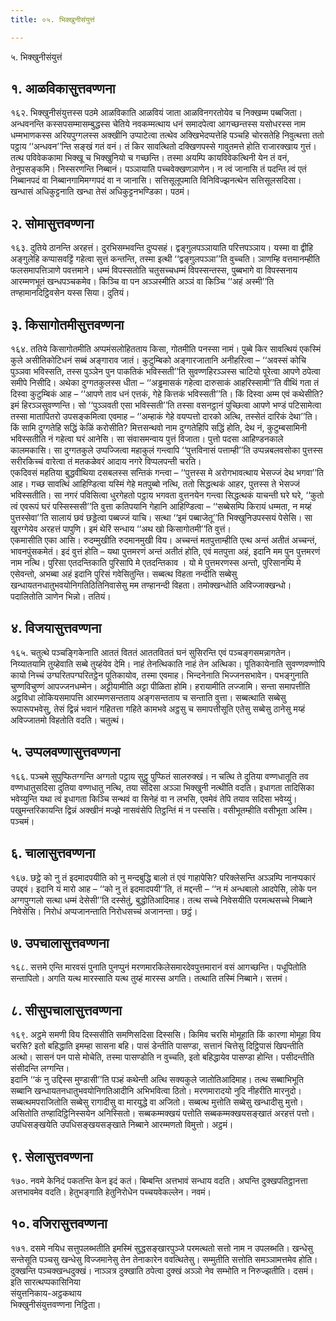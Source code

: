 ```yaml
---
title: ०५. भिक्खुनीसंयुत्तं

---
```

५. भिक्खुनीसंयुत्तं  


## १. आळविकासुत्तवण्णना

१६२. भिक्खुनीसंयुत्तस्स पठमे आळविकाति आळवियं जाता आळविनगरतोयेव च निक्खम्म पब्बजिता। अन्धवनन्ति कस्सपसम्मासम्बुद्धस्स चेतिये नवकम्मत्थाय धनं समादपेत्वा आगच्छन्तस्स यसोधरस्स नाम धम्मभाणकस्स अरियपुग्गलस्स अक्खीनि उप्पाटेत्वा तत्थेव अक्खिभेदप्पत्तेहि पञ्चहि चोरसतेहि निवुत्थत्ता ततो पट्ठाय ‘‘अन्धवन’’न्ति सङ्खं गतं वनं। तं किर सावत्थितो दक्खिणपस्से गावुतमत्ते होति राजारक्खाय गुत्तं। तत्थ पविवेककामा भिक्खू च भिक्खुनियो च गच्छन्ति। तस्मा अयम्पि कायविवेकत्थिनी येन तं वनं, तेनुपसङ्कमि। निस्सरणन्ति निब्बानं। पञ्ञायाति पच्चवेक्खणञाणेन। न त्वं जानासि तं पदन्ति त्वं एतं निब्बानपदं वा निब्बानगामिमग्गपदं वा न जानासि। सत्तिसूलूपमाति विनिविज्झनत्थेन सत्तिसूलसदिसा। खन्धासं अधिकुट्टनाति खन्धा तेसं अधिकुट्टनभण्डिका। पठमं।  


## २. सोमासुत्तवण्णना

१६३. दुतिये ठानन्ति अरहत्तं। दुरभिसम्भवन्ति दुप्पसहं। द्वङ्गुलपञ्ञायाति परित्तपञ्ञाय। यस्मा वा द्वीहि अङ्गुलेहि कप्पासवट्टिं गहेत्वा सुत्तं कन्तन्ति, तस्मा इत्थी ‘‘द्वङ्गुलपञ्ञा’’ति वुच्चति। ञाणम्हि वत्तमानम्हीति फलसमापत्तिञाणे पवत्तमाने। धम्मं विपस्सतोति चतुसच्चधम्मं विपस्सन्तस्स, पुब्बभागे वा विपस्सनाय आरम्मणभूतं खन्धपञ्चकमेव। किञ्चि वा पन अञ्ञस्मीति अञ्ञं वा किञ्चि ‘‘अहं अस्मी’’ति तण्हामानदिट्ठिवसेन यस्स सिया। दुतियं।  


## ३. किसागोतमीसुत्तवण्णना

१६४. ततिये किसागोतमीति अप्पमंसलोहितताय किसा, गोतमीति पनस्सा नामं। पुब्बे किर सावत्थियं एकस्मिं कुले असीतिकोटिधनं सब्बं अङ्गाराव जातं। कुटुम्बिको अङ्गारजातानि अनीहरित्वा – ‘‘अवस्सं कोचि पुञ्ञवा भविस्सति, तस्स पुञ्ञेन पुन पाकतिकं भविस्सती’’ति सुवण्णहिरञ्ञस्स चाटियो पूरेत्वा आपणे ठपेत्वा समीपे निसीदि। अथेका दुग्गतकुलस्स धीता – ‘‘अड्ढमासकं गहेत्वा दारुसाकं आहरिस्सामी’’ति वीथिं गता तं दिस्वा कुटुम्बिकं आह – ‘‘आपणे ताव धनं एत्तकं, गेहे कित्तकं भविस्सती’’ति। किं दिस्वा अम्म एवं कथेसीति? इमं हिरञ्ञसुवण्णन्ति। सो ‘‘पुञ्ञवती एसा भविस्सती’’ति तस्सा वसनट्ठानं पुच्छित्वा आपणे भण्डं पटिसामेत्वा तस्सा मातापितरो उपसङ्कमित्वा एवमाह – ‘‘अम्हाकं गेहे वयप्पत्तो दारको अत्थि, तस्सेतं दारिकं देथा’’ति। किं सामि दुग्गतेहि सद्धिं केळिं करोसीति? मित्तसन्थवो नाम दुग्गतेहिपि सद्धिं होति, देथ नं, कुटुम्बसामिनी भविस्सतीति नं गहेत्वा घरं आनेसि। सा संवासमन्वाय पुत्तं विजाता। पुत्तो पदसा आहिण्डनकाले कालमकासि। सा दुग्गतकुले उप्पज्जित्वा महाकुलं गन्त्वापि ‘‘पुत्तविनासं पत्ताम्ही’’ति उप्पन्नबलवसोका पुत्तस्स सरीरकिच्चं वारेत्वा तं मतकळेवरं आदाय नगरे विप्पलपन्ती चरति।  
एकदिवसं महतिया बुद्धवीथिया दसबलस्स सन्तिकं गन्त्वा – ‘‘पुत्तस्स मे अरोगभावत्थाय भेसज्जं देथ भगवा’’ति आह। गच्छ सावत्थिं आहिण्डित्वा यस्मिं गेहे मतपुब्बो नत्थि, ततो सिद्धत्थकं आहर, पुत्तस्स ते भेसज्जं भविस्सतीति। सा नगरं पविसित्वा धुरगेहतो पट्ठाय भगवता वुत्तनयेन गन्त्वा सिद्धत्थकं याचन्ती घरे घरे, ‘‘कुतो त्वं एवरूपं घरं पस्सिस्ससी’’ति वुत्ता कतिपयानि गेहानि आहिण्डित्वा – ‘‘सब्बेसम्पि किरायं धम्मता, न मय्हं पुत्तस्सेवा’’ति सालायं छवं छड्डेत्वा पब्बज्जं याचि। सत्था ‘‘इमं पब्बाजेतू’’ति भिक्खुनिउपस्सयं पेसेसि। सा खुरग्गेयेव अरहत्तं पापुणि। इमं थेरिं सन्धाय ‘‘अथ खो किसागोतमी’’ति वुत्तं।  
एकमासीति एका आसि। रुदम्मुखीति रुदमानमुखी विय। अच्चन्तं मतपुत्ताम्हीति एत्थ अन्तं अतीतं अच्चन्तं, भावनपुंसकमेतं। इदं वुत्तं होति – यथा पुत्तमरणं अन्तं अतीतं होति, एवं मतपुत्ता अहं, इदानि मम पुन पुत्तमरणं नाम नत्थि। पुरिसा एतदन्तिकाति पुरिसापि मे एतदन्तिकाव । यो मे पुत्तमरणस्स अन्तो, पुरिसानम्पि मे एसेवन्तो, अभब्बा अहं इदानि पुरिसं गवेसितुन्ति। सब्बत्थ विहता नन्दीति सब्बेसु खन्धायतनधातुभवयोनिगतिठितिनिवासेसु मम तण्हानन्दी विहता। तमोक्खन्धोति अविज्जाक्खन्धो। पदालितोति ञाणेन भिन्नो। ततियं।  


## ४. विजयासुत्तवण्णना

१६५. चतुत्थे पञ्चङ्गिकेनाति आततं विततं आततविततं घनं सुसिरन्ति एवं पञ्चङ्गसमन्नागतेन। निय्यातयामि तुय्हेवाति सब्बे तुय्हंयेव देमि। नाहं तेनत्थिकाति नाहं तेन अत्थिका। पूतिकायेनाति सुवण्णवण्णोपि कायो निच्चं उग्घरितपग्घरितट्ठेन पूतिकायोव, तस्मा एवमाह। भिन्दनेनाति भिज्जनसभावेन। पभङ्गुनाति चुण्णविचुण्णं आपज्जनधम्मेन। अट्टीयामीति अट्टा पीळिता होमि। हरायामीति लज्जामि। सन्ता समापत्तीति अट्ठविधा लोकियसमापत्ति आरम्मणसन्तताय अङ्गसन्तताय च सन्ताति वुत्ता। सब्बत्थाति सब्बेसु रूपारूपभवेसु, तेसं द्विन्नं भवानं गहितत्ता गहिते कामभवे अट्ठसु च समापत्तीसूति एतेसु सब्बेसु ठानेसु मय्हं अविज्जातमो विहतोति वदति। चतुत्थं।  


## ५. उप्पलवण्णासुत्तवण्णना

१६६. पञ्चमे सुपुप्फितग्गन्ति अग्गतो पट्ठाय सुट्ठु पुप्फितं सालरुक्खं। न चत्थि ते दुतिया वण्णधातूति तव वण्णधातुसदिसा दुतिया वण्णधातु नत्थि, तया सदिसा अञ्ञा भिक्खुनी नत्थीति वदति। इधागता तादिसिका भवेय्युन्ति यथा त्वं इधागता किञ्चि सन्थवं वा सिनेहं वा न लभसि, एवमेवं तेपि तयाव सदिसा भवेय्युं। पखुमन्तरिकायन्ति द्विन्नं अक्खीनं मज्झे नासवंसेपि तिट्ठन्तिं मं न पस्ससि। वसीभूतम्हीति वसीभूता अस्मि। पञ्चमं।  


## ६. चालासुत्तवण्णना

१६७. छट्ठे को नु तं इदमादपयीति को नु मन्दबुद्धि बालो तं एवं गाहापेसि? परिक्लेसन्ति अञ्ञम्पि नानप्पकारं उपद्दवं। इदानि यं मारो आह – ‘‘को नु तं इदमादपयी’’ति, तं मद्दन्ती – ‘‘न मं अन्धबालो आदपेसि, लोके पन अग्गपुग्गलो सत्था धम्मं देसेसी’’ति दस्सेतुं, बुद्धोतिआदिमाह। तत्थ सच्चे निवेसयीति परमत्थसच्चे निब्बाने निवेसेसि। निरोधं अप्पजानन्ताति निरोधसच्चं अजानन्ता। छट्ठं।  


## ७. उपचालासुत्तवण्णना

१६८. सत्तमे एन्ति मारवसं पुनाति पुनप्पुनं मरणमारकिलेसमारदेवपुत्तमारानं वसं आगच्छन्ति। पधूपितोति सन्तापितो। अगति यत्थ मारस्साति यत्थ तुय्हं मारस्स अगति। तत्थाति तस्मिं निब्बाने। सत्तमं।  


## ८. सीसुपचालासुत्तवण्णना

१६९. अट्ठमे समणी विय दिस्ससीति समणिसदिसा दिस्ससि। किमिव चरसि मोमूहाति किं कारणा मोमूहा विय चरसि? इतो बहिद्धाति इमम्हा सासना बहि। पासं डेन्तीति पासण्डा, सत्तानं चित्तेसु दिट्ठिपासं खिपन्तीति अत्थो। सासनं पन पासे मोचेति, तस्मा पासण्डोति न वुच्चति, इतो बहिद्धायेव पासण्डा होन्ति। पसीदन्तीति संसीदन्ति लग्गन्ति।  
इदानि ‘‘कं नु उद्दिस्स मुण्डासी’’ति पञ्हं कथेन्ती अत्थि सक्यकुले जातोतिआदिमाह। तत्थ सब्बाभिभूति सब्बानि खन्धायतनधातुभवयोनिगतिआदीनि अभिभवित्वा ठितो। मरणमारादयो नुदि नीहरीति मारनुदो। सब्बत्थमपराजितोति सब्बेसु रागादीसु वा मारयुद्धे वा अजितो। सब्बत्थ मुत्तोति सब्बेसु खन्धादीसु मुत्तो। असितोति तण्हादिट्ठिनिस्सयेन अनिस्सितो। सब्बकम्मक्खयं पत्तोति सब्बकम्मक्खयसङ्खातं अरहत्तं पत्तो। उपधिसङ्खयेति उपधिसङ्खयसङ्खाते निब्बाने आरम्मणतो विमुत्तो। अट्ठमं।  


## ९. सेलासुत्तवण्णना

१७०. नवमे केनिदं पकतन्ति केन इदं कतं। बिम्बन्ति अत्तभावं सन्धाय वदति। अघन्ति दुक्खपतिट्ठानत्ता अत्तभावमेव वदति। हेतुभङ्गाति हेतुनिरोधेन पच्चयवेकल्लेन। नवमं।  


## १०. वजिरासुत्तवण्णना

१७१. दसमे नयिध सत्तुपलब्भतीति इमस्मिं सुद्धसङ्खारपुञ्जे परमत्थतो सत्तो नाम न उपलब्भति। खन्धेसु सन्तेसूति पञ्चसु खन्धेसु विज्जमानेसु तेन तेनाकारेन ववत्थितेसु। सम्मुतीति सत्तोति समञ्ञामत्तमेव होति। दुक्खन्ति पञ्चक्खन्धदुक्खं। नाञ्ञत्र दुक्खाति ठपेत्वा दुक्खं अञ्ञो नेव सम्भोति न निरुज्झतीति। दसमं।  
इति सारत्थप्पकासिनिया  
संयुत्तनिकाय-अट्ठकथाय  
भिक्खुनीसंयुत्तवण्णना निट्ठिता।  